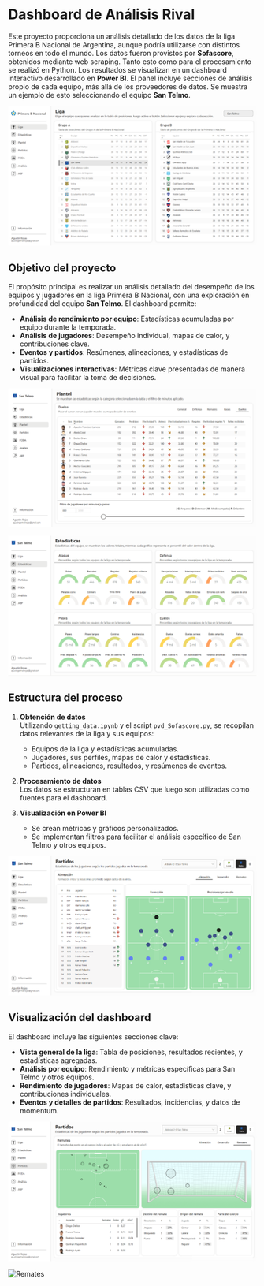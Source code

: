 # Dashboard de Análisis Rival

Este proyecto proporciona un análisis detallado de los datos de la liga Primera B Nacional de Argentina, aunque podría utilizarse con distintos torneos en todo el mundo. Los datos fueron provistos por **Sofascore**, obtenidos mediante web scraping. Tanto esto como para el procesamiento se realizó en Python. Los resultados se visualizan en un dashboard interactivo desarrollado en **Power BI**. El panel incluye secciones de análisis propio de cada equipo, más allá de los proveedores de datos. Se muestra un ejemplo de esto seleccionando el equipo **San Telmo**.

![Liga](images/screenshot_00.png)

## **Objetivo del proyecto**

El propósito principal es realizar un análisis detallado del desempeño de los equipos y jugadores en la liga Primera B Nacional, con una exploración en profundidad del equipo **San Telmo**. El dashboard permite:

- **Análisis de rendimiento por equipo**: Estadísticas acumuladas por equipo durante la temporada.
- **Análisis de jugadores**: Desempeño individual, mapas de calor, y contribuciones clave.
- **Eventos y partidos**: Resúmenes, alineaciones, y estadísticas de partidos.
- **Visualizaciones interactivas**: Métricas clave presentadas de manera visual para facilitar la toma de decisiones.

![Plantel](images/screenshot_01.png)

![Equipo](images/screenshot_02.png)

## **Estructura del proceso**

1. **Obtención de datos**  
   Utilizando `getting_data.ipynb` y el script `pvd_Sofascore.py`, se recopilan datos relevantes de la liga y sus equipos:
   - Equipos de la liga y estadísticas acumuladas.
   - Jugadores, sus perfiles, mapas de calor y estadísticas.
   - Partidos, alineaciones, resultados, y resúmenes de eventos.

2. **Procesamiento de datos**  
   Los datos se estructuran en tablas CSV que luego son utilizadas como fuentes para el dashboard.

3. **Visualización en Power BI**  
   - Se crean métricas y gráficos personalizados.
   - Se implementan filtros para facilitar el análisis específico de San Telmo y otros equipos.

![Alineaciones](images/screenshot_03.png)

## **Visualización del dashboard**

El dashboard incluye las siguientes secciones clave:  
- **Vista general de la liga**: Tabla de posiciones, resultados recientes, y estadísticas agregadas.  
- **Análisis por equipo**: Rendimiento y métricas específicas para San Telmo y otros equipos.  
- **Rendimiento de jugadores**: Mapas de calor, estadísticas clave, y contribuciones individuales.  
- **Eventos y detalles de partidos**: Resultados, incidencias, y datos de momentum.

![Partido](images/screenshot_05.png)

![Remates](images/screenshot_06.png)
